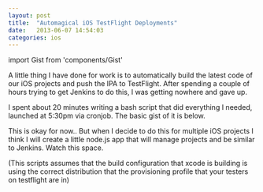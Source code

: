 ```yaml
---
layout: post
title:  "Automagical iOS TestFlight Deployments"
date:   2013-06-07 14:54:03
categories: ios
---
```


import Gist from 'components/Gist'

A little thing I have done for work is to automatically build the latest code of our iOS projects and push the IPA to TestFlight. After spending a couple of hours trying to get Jenkins to do this, I was getting nowhere and gave up.

I spent about 20 minutes writing a bash script that did everything I needed, launched at 5:30pm via cronjob. The basic gist of it is below.

<Gist id='5726768' />

This is okay for now.. But when I decide to do this for multiple iOS projects I think I will create a little node.js app that will manage projects and be similar to Jenkins. Watch this space.

(This scripts assumes that the build configuration that xcode is building is using the correct distribution that the provisioning profile that your testers on testflight are in)